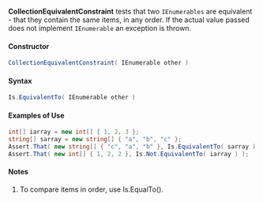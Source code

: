 **CollectionEquivalentConstraint** tests that two `IEnumerables` are equivalent - that they contain
the same items, in any order. If the actual value passed does not implement `IEnumerable` an exception is thrown.

<h4>Constructor</h4>

```C#
CollectionEquivalentConstraint( IEnumerable other )
```

<h4>Syntax</h4>

```C#
Is.EquivalentTo( IEnumerable other )
```

<h4>Examples of Use</h4>

```C#
int[] iarray = new int[] { 1, 2, 3 };
string[] sarray = new string[] { "a", "b", "c" };
Assert.That( new string[] { "c", "a", "b" }, Is.EquivalentTo( sarray ) );
Assert.That( new int[] { 1, 2, 2 }, Is.Not.EquivalentTo( iarray ) );
```

<h4>Notes</h4>

1. To compare items in order, use Is.EqualTo().


